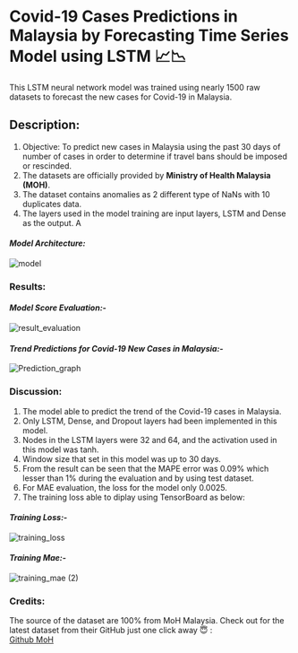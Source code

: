 # **Covid-19 Cases Predictions in Malaysia by Forecasting Time Series Model using LSTM 📈📉**

This LSTM neural network model was trained using nearly 1500 raw datasets to forecast the new cases for Covid-19 in Malaysia.

## **Description:**
1. Objective: To predict new cases in Malaysia using the past 30 days of number of cases in order to determine if travel bans should be imposed or rescinded.
2. The datasets are officially provided by **Ministry of Health Malaysia (MOH)**.
3. The dataset contains anomalies as 2 different type of NaNs with 10 duplicates data.
4. The layers used in the model training are input layers, LSTM and Dense as the output. A

#### *Model Architecture:*
![model](https://github.com/user-attachments/assets/73d17436-fe60-48ff-b935-c321cf691e95)

### **Results:**  

#### *Model Score Evaluation:-*
![result_evaluation](https://github.com/user-attachments/assets/e4f1bfeb-ed24-4da6-a809-00c0877f425f)

#### *Trend Predictions for Covid-19 New Cases in Malaysia:-*
![Prediction_graph](https://github.com/user-attachments/assets/02478254-f099-493b-8cc4-7fa7383adff2)

### **Discussion:**
1. The model able to predict the trend of the Covid-19 cases in Malaysia.
2. Only LSTM, Dense, and Dropout layers had been implemented in this model.
3. Nodes in the LSTM layers were 32 and 64, and the activation used in this model was tanh.
4. Window size that set in this model was up to 30 days.
5. From the result can be seen that the MAPE error was 0.09% which lesser than 1% during the evaluation and by using test dataset.
6. For MAE evaluation, the loss for the model only 0.0025.
7. The training loss able to diplay using TensorBoard as below:
   
#### *Training Loss:-*
![training_loss](https://github.com/user-attachments/assets/c4912ee3-2d11-4b22-a6a4-e8606fb4d096)


#### *Training Mae:-*
![training_mae (2)](https://github.com/user-attachments/assets/2b132257-5fac-4101-91af-6c76dffa28e3)


### **Credits:**
The source of the dataset are 100% from MoH Malaysia.
Check out for the latest dataset from their GitHub just one click away 😇 :  
[Github MoH](https://github.com/MoH-Malaysia/covid19-public/tree/main/epidemic)
